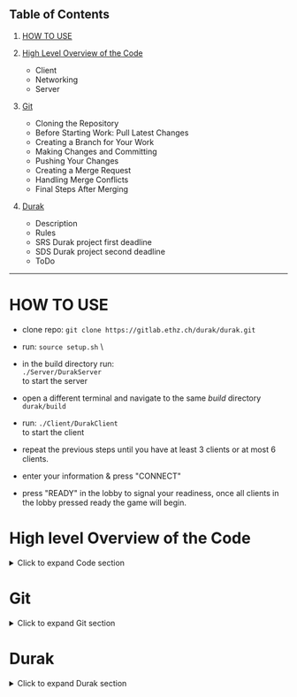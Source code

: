 ## Table of Contents
1. [HOW TO USE](#how-to-use)

2. [High Level Overview of the Code](#high-level-overview-of-the-code)
   - Client
   - Networking
   - Server

3. [Git](#git)
   - Cloning the Repository
   - Before Starting Work: Pull Latest Changes
   - Creating a Branch for Your Work
   - Making Changes and Committing
   - Pushing Your Changes
   - Creating a Merge Request
   - Handling Merge Conflicts
   - Final Steps After Merging
4. [Durak](#durak)
   - Description
   - Rules
   - SRS Durak project first deadline
   - SDS Durak project second deadline
   - ToDo

---
# HOW TO USE
- clone repo: `git clone https://gitlab.ethz.ch/durak/durak.git` 

- run: 
`source setup.sh` \
- in the build directory run: \
 `./Server/DurakServer` \
 to start the server 
- open a different terminal and navigate to the same _build_ directory `durak/build`
- run: `./Client/DurakClient` \
to start the client
- repeat the previous steps until you have at least 3 clients or at most 6 clients.
- enter your information & press "CONNECT"
- press "READY" in the lobby to signal your readiness, once all clients in the lobby pressed ready the game will begin.

# High level Overview of the Code
<details> <summary>Click to expand Code section</summary>

## Client
<details> <summary>Click to expand Client section</summary>
Text as found in Client/main.cpp.
Here is a rough overview over the high level functions in the DurakClient.

The DurakClient Code is made up of 3 main components.

1. The Node Framework
   (drawable.cpp)

2. The Global Game State including any child Nodes
   (gloabl_state.cpp, game_node.cpp toplevel_nodes.cpp) 

3. OpenGl this includes the Window and any actual rendering
   (opengl.cpp)

The Node Framework Provides a way to stucture anything displayed on screen
in a hierachy of nodes. Any updates in the Window size propagate trough the node tree.
The size of each Node in the tree is only calculated when the window size changes.
This Extends of the Node is used to handle drawing and mouse events like hover/click.
This makes everything scale dynamically.
(more detail in drawable.hpp)

The Global Game State handles all parts that have something to do with Durak Game Logic.
It handles and displays any updates from the server and provides things like a login and
game screen.
(more detail in global_state.hpp)

OpenGL is the graphics library used to render everything efficiently. To create a Window
glfw is used. opengl.cpp provided a way to render primitive things like Text, Images and Rectangles
to the screen each frame
(more detail in opengl.hpp)

</details>


## Networking
<details> <summary>Click to expand Networking section</summary>
Text as found in Networking/include/Networking/network.hpp.

### network_client.cpp, network_server.cpp
The networking cpps are responsible for providing all network interactions.
Each client opens 2 connections, one for receiving and one for sending. 
The messages are received on separate threads. Each receive thread adds 
any messages to a message queue. The newest message in the message queue
can be fetched by calling receive message.
The server version of receive Message blocks until a new message arrives.
The client version returns null if nothing is received to not block
rendering frames which happens on the same thread.

### message.cpp
All messages that are sent are of the abstact class Message.
The message class is responsible for serializing and deserializing any messages
The different Message types are derived from Message and have to implement
a "to"- and "from json" function
More details about the message types are in message.hpp, message.cpp.

</details>


## Server 
<details> <summary>Click to expand Server section</summary>
The Server is divided into four main Classes:
1. Server (Server/src/server.cpp) & MessageHandler (Server/src/msg_handler.cpp)
2. Game (Server/src/game.cpp)
3. Battle (Server/src/battle.cpp)
4. Card Manager (Server/src/card_manager.cpp)

### Server Class
The Server class is kept rather simple. It consists of a main loop to receive all incoming messages from the clients.
To simplify things we created a seperate function to handle all messages. So the server simply receives an incoming message and calls handleMessage(). Inside the message handler most of the high level server logic is implemented. It's basically just a big switch statement, that differentiates between the messages coming from the client and either passes them on accordingly to Game or directly handles them (connect events, name setting etc).

### Game Class
The Game class is constructed when all clients are ready and a new game is created. Inside the constructor of Game, the first Battle is set up and called (assigning first attacker, defining trump etc). Between individual Battles, Game will store information like Player Roles (Attacker, Defender, Co-Attacker, Idle, Finished) and will create new Battles after the last one has started. The functions probably used the most are handlePlayerCardEvent() and handlePlayerActionEvent(), which deconstruct and pass on card moves and button presses respectively, coming from the Client -> Server -> MessageHandler to Battle. It also checks if the game is over and will then return to Server.

### Battle Class
This class handles the bulk of the game logic. All messages that have to do with playing a card or pressing a button are evaluated here. To simplify stuff we have different BattlePhases and BattleTypes. BattlePhases aim to further divide a battle to provide modular code sections. For example if the defender has a card left to beat, the current BattlePhase is OPEN. We also need to differentiate between BattleTypes; First, Normal and Endgame where Endgame is when only two players remain and a move could end the game. The most general functions aim to differentiate what kind of Action or Move has to be handled and then call the according functions to make the move/action.

### Card Manager
This class handles all stuff related to cards. This includes Player Hands, the middle of the playing field (Battlefield), drawing cards and sending out card updates to the clients. It is a member of Game as we need only one deck per game.

</details>

</details>

# Git
<details> <summary>Click to expand Git section</summary>

To ensure smooth collaboration and avoid any repository mishaps, here's a clear Git workflow guide for our Durak project. Everyone works on their local machine, and we will use branches to isolate changes and avoid conflicts.

#### 1. **Cloning the Repository**

When you first start working on the project, you need to clone the repository to your local machine.

```bash
git clone https://gitlab.ethz.ch/durak/durak.git
cd durak
```

This will create a local copy of the repository. Make sure you navigate into the repository folder to start working.

---

#### 2. **Before Starting Work: Pull Latest Changes**

Before you start working each time, always pull the latest changes from the remote repository. This ensures your local copy is up to date with any changes made by others.

```bash
git pull origin main
```
This will fetch and merge any new changes into your local `main` branch.

---
> **Note:** While you can just use `git pull`, it defaults to pulling from the current branch's configured remote (usually `origin/main`). However, explicitly specifying `origin main` ensures you're pulling from the correct remote (`origin`) and branch (`main`). This is especially important when working with multiple remotes or branches, as it avoids accidental pulls from the wrong location.


---

#### 3. **Creating a Branch for Your Work**

Never work directly on the `main` branch. Instead, create a new branch for each feature or fix you're working on. This isolates your work from others.

```bash
git checkout -b feature/your-feature-name
```

Replace `your-feature-name` with a meaningful name related to your task, like `game-ui` or `bugfix-trump-rules`.

---

#### 4. **Making Changes and Committing**

Now, you're ready to make changes to the code. Once you're happy with your changes, stage the files and commit them.

1. Stage the files you've changed:

```bash
git add .
```

2. Commit your changes with a descriptive message:

```bash
git commit -m "Add new feature for card dealing logic"
```

Make sure your commit message is clear about what the changes are.

---

#### 5. **Pushing Your Changes**

After committing your changes, you need to push your branch to the remote repository.

```bash
git push origin feature/your-feature-name
```

This will upload your branch to the remote repository, making it available for others to review.

---
> **Note:** `origin` refers to the default name of the remote repository where your code is stored. It points to the repository URL you cloned from. We use `origin` to specify that we want to push or pull changes to/from this specific remote repository. It's important because it ensures you're working with the correct remote repository.
---



#### 6. **Creating a Merge Request**

Once your feature or fix is complete, create a Merge Request (MR) on GitLab to merge your branch into the `main` branch.

1. Go to the GitLab repository page.
2. Navigate to "Merge Requests."
3. Select "New Merge Request" and choose your feature branch as the source and `main` as the target.
4. Fill out the description and submit the MR.

Someone from the team will review your changes before they are merged into `main`.

---

#### 7. **Handling Merge Conflicts**

If there are merge conflicts when merging your branch into `main`, Git will prompt you to resolve them. You can see which files have conflicts with:

```bash
git status
```

After resolving the conflicts in the indicated files:

1. Stage the resolved files:
```bash
git add <filename>
```

2. Continue the merge process:

```bash
git commit
```
Finally, push the changes again:
```bash
git push origin feature/your-feature-name
```
---

#### 8. **Final Steps After Merging**

Once your changes are merged into the `main` branch, don't forget to update your local `main` branch to keep it in sync.

```bash
git checkout main git pull origin main
```

You can then delete your feature branch both locally and on the remote repository if you don't need it anymore.

- Delete the branch locally:

```bash
git branch -d feature/your-feature-name
```

- Delete the branch remotely:

```bash
git push origin --delete feature/your-feature-name
```
---

By following this workflow, we can collaborate effectively without running into issues like merge conflicts or overwriting each other's work.

</details>


# Durak
<details> <summary>Click to expand Durak section</summary>

## Description
Implementation of the game Durak in the curriculum of Software Engineering.
The rules might differ to the ones on [wikipedia](https://en.wikipedia.org/wiki/Durak).

## Rules 

<details> <summary>Click to expand Rules section</summary>

- **There is no winner, only one loser, the durak**
- You can only beat a card with another card of the same sign or trump.
- A trump card of any rank beats any non-trump card
- The ranking of the cards is as follows (ascending) **'2, 3, 4, 5, 6, 7, 8, 9, 10, J, Q, K, A.'**
- The game is counter-clockwise
- A battle is one turn
- An attack is a card that has been laid for the next player to defend
- A battle can consit of 6 small attacks (6 cards that are laid on the field).
- Only the cards that are already on the battle field can be added as attacks (the numbers must match).

##### Edge cases 
- The very first battle can only be a maximum of 5 attacks.
- The very first card cannot be passed on.
- 
</details>

## SRS Durak project first deadline 11.10

_link for the word document_: [word document](https://ethz-my.sharepoint.com/:w:/r/personal/dpoluyanov_ethz_ch/Documents/srs_durak.docx?d=w9ebff62a57a04528947512cd6dfb8ffc&csf=1&web=1&e=wYfiOv)

## SDS Durak project second deadline 25.10
_link for the word document_: [word document](https://ethz-my.sharepoint.com/:w:/r/personal/dpoluyanov_ethz_ch/Documents/sds_durak.docx?d=wee70dd9c8b994d2da4935af7b89b8c00&csf=1&web=1&e=7NLF7t)

_link for the instructions_: [Software Design](https://lec.inf.ethz.ch/se/2024_AS/project/book/phase2.html)

**_Hint:_** check out the lecture document for theory, especially the slides for Modeling and Specification: [lecture page](https://lec.inf.ethz.ch/se/2024_AS/)



## Server team
- Noah, Danil, Thomas

## Client team
- Vito, Eric

## Email team 
- Thomas
